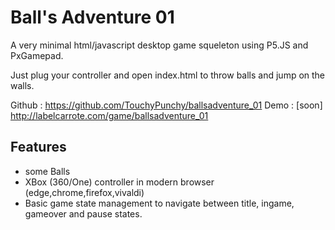 Ball's Adventure 01
===================

A very minimal html/javascript desktop game squeleton using P5.JS and PxGamepad.

Just plug your controller and open index.html to throw balls and jump on the walls.

Github : https://github.com/TouchyPunchy/ballsadventure_01
Demo : [soon] http://labelcarrote.com/game/ballsadventure_01

Features
--------
- some Balls 
- XBox (360/One) controller in modern browser (edge,chrome,firefox,vivaldi)
- Basic game state management to navigate between title, ingame, gameover and pause states.

    